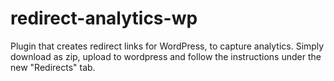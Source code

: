 # redirect-analytics-wp
Plugin that creates redirect links for WordPress, to capture analytics. Simply download as zip, upload to wordpress and follow the instructions under the new "Redirects" tab.
